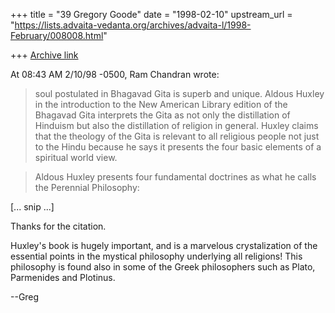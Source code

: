 +++
title = "39 Gregory Goode"
date = "1998-02-10"
upstream_url = "https://lists.advaita-vedanta.org/archives/advaita-l/1998-February/008008.html"

+++
[Archive link](https://lists.advaita-vedanta.org/archives/advaita-l/1998-February/008008.html)

At 08:43 AM 2/10/98 -0500, Ram Chandran wrote:

>soul postulated in Bhagavad Gita is superb and unique.  Aldous Huxley in
>the introduction to the New American Library edition of the Bhagavad
>Gita interprets the Gita as not only the distillation of Hinduism but
>also the distillation of religion in general. Huxley claims that the
>theology of the Gita is relevant to all religious people not just to the
>Hindu because he says it presents the four basic elements of a spiritual
>world view.

>Aldous Huxley  presents four fundamental doctrines as what he calls the
>Perennial Philosophy:

[... snip ...]

Thanks for the citation.

Huxley's book is hugely important, and is a marvelous crystalization of the
essential points in the  mystical philosophy underlying all religions!
This philosophy is found also in some of the Greek philosophers such as
Plato, Parmenides and Plotinus.

--Greg

